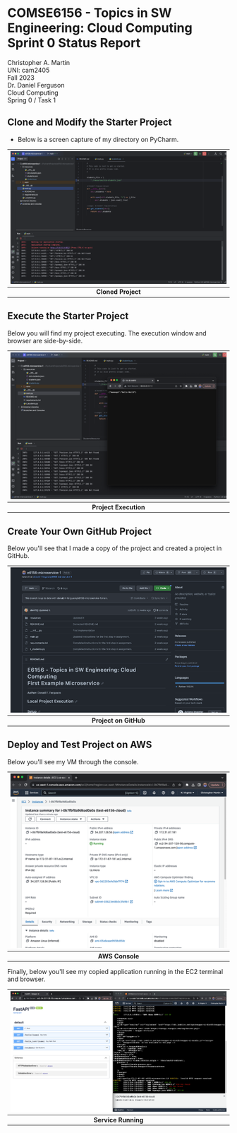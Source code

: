 # COMSE6156 - Topics in SW Engineering: Cloud Computing<br>Sprint 0 Status Report

Christopher A. Martin  
UNI: cam2405  
Fall 2023  
Dr. Daniel Ferguson  
Cloud Computing  
Spring 0 / Task 1

## Clone and Modify the Starter Project

- Below is a screen capture of my directory on PyCharm.

| <img src="./1-clone.png"> |
|:-----------------------------------:|
|         __Cloned Project__          | 

## Execute the Starter Project

Below you will find my project executing. The execution window and browser are side-by-side.

| <img src="./2-execute.png"> |
|:-----------------------------------:|
|        __Project Execution__        | 


## Create Your Own GitHub Project

Below you'll see that I made a copy of the project and created a project in GitHub.

| <img src="./3-make.png"> |
|:------------------------:|
|  __Project on GitHub__   | 


## Deploy and Test Project on AWS

Below you'll see my VM through the console.

| <img src="./4-deploy.png"> |
|:-----------------------------:|
|        __AWS Console__        | 

Finally, below you'll see my copied application running in the EC2 terminal and browser.

| <img src="./5-test.png"> |
|:-----------------------------:|
|      __Service Running__      | 

